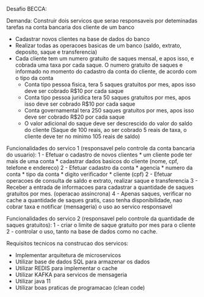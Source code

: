 Desafio BECCA:

Demanda: Construir dois servicos que serao responsaveis por deteminadas tarefas na conta bancaria dos cliente de um banco
* Cadastrar novos clientes na base de dados do banco
* Realizar todas as operacoes basicas de um banco (saldo, extrato, deposito, saque e transferencia)
* Cada cliente tem um numero gratuito de saques mensal, e apos isso, e cobrada uma taxa por cada saque. 
    O numero gratuito de saques e informado no momento do cadastro da conta do cliente, de acordo com o tipo da conta
    - Conta tipo pessoa fisica, tera 5 saques gratuitos por mes, apos isso deve ser cobrado R$10 por cada saque
    - Conta tipo pessoa juridica tera 50 saques gratuitos por mes, apos isso deve ser cobrado R$10 por cada saque
    - Conta governamental tera 250 saques gratuitos por mes, apos isso deve ser cobrado R$20 por cada saque
    - O valor adicional do saque deve ser descrescido do valor do saldo do cliente (Saque de 100 reais, ao ser cobrado 5 reais de taxa, o cliente deve ter no minimo 105 reais de saldo)

Funcionalidades do servico 1 (responsavel pelo controle da conta bancaria do usuario): 
    1 - Efetuar o cadastro de novos clientes
        * um cliente pode ter mais de uma conta
        * cadastrar dados basicos do cliente (nome, cpf, telefone e endereco)
    2 - Efetuar cadastro da conta
        * agencia
        * numero da conta
        * tipo da conta 
        * digito verificador
        * cliente (cpf)
    2 - Efetuar operacoes de consulta de saldo e extrato, realizar saque e transferencia 
    3 - Receber a entrada de informacoes para cadastrar a quantidade de saques gratuitos por mes. (operacao assincrona)
    4 - Apenas saques, verificar no cache a quantidade de saques gratis, caso tenha disponibilidade, nao cobrar taxa e notificar (mensageria) o uso ao servico responsavel

Funcionalidades do servico 2 (responsavel pelo controle da quantidade de saques gratuitos):
    1 - criar o limite de saque gratuito por mes para o cliente
    2 - controlar o uso, tanto na base de dados como no cache.

Requisitos tecnicos na construcao dos servicos:
- Implementar arquitetura de microservicos
- Utilizar base de dados SQL para armazenar os dados
- Utilizar REDIS para implementar o cache
- Utilizar KAFKA para servicos de mensageria
- Utilizar java 11 
- Utilizar boas praticas de programacao (clean code)
